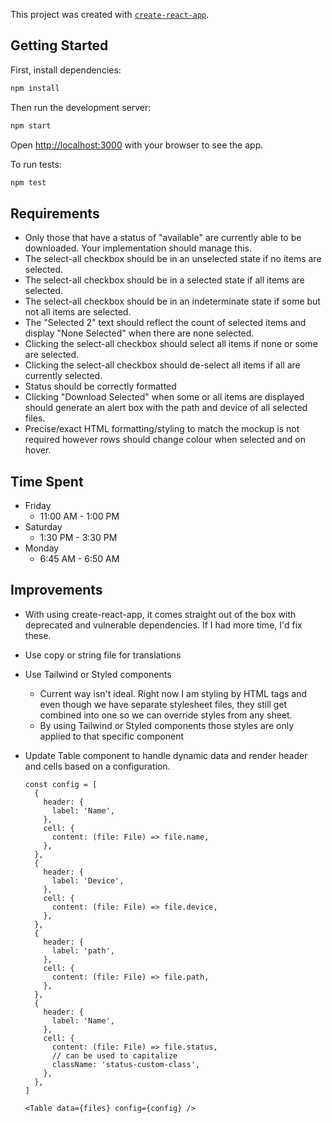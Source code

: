 This project was created with [`create-react-app`](https://create-react-app.dev/).

## Getting Started

First, install dependencies:

```bash
npm install
```

Then run the development server:

```bash
npm start
```

Open [http://localhost:3000](http://localhost:3000) with your browser to see the app.

To run tests:

```bash
npm test
```

## Requirements

- Only those that have a status of "available" are currently able to be downloaded. Your implementation should manage this.
- The select-all checkbox should be in an unselected state if no items are selected.
- The select-all checkbox should be in a selected state if all items are selected.
- The select-all checkbox should be in an indeterminate state if some but not all items are selected.
- The "Selected 2" text should reflect the count of selected items and display "None Selected" when there are none selected.
- Clicking the select-all checkbox should select all items if none or some are selected.
- Clicking the select-all checkbox should de-select all items if all are currently selected.
- Status should be correctly formatted
- Clicking "Download Selected" when some or all items are displayed should generate an alert box with the path and device of all selected files.
- Precise/exact HTML formatting/styling to match the mockup is not required however rows should change colour when selected and on hover.

## Time Spent

- Friday
  - 11:00 AM - 1:00 PM
- Saturday
  - 1:30 PM - 3:30 PM
- Monday
  - 6:45 AM - 6:50 AM

## Improvements

- With using create-react-app, it comes straight out of the box with deprecated and vulnerable dependencies. If I had more time, I'd fix these.
- Use copy or string file for translations
- Use Tailwind or Styled components
  - Current way isn't ideal. Right now I am styling by HTML tags and even though we have separate stylesheet files, they still get combined into one so we can override styles from any sheet.
  - By using Tailwind or Styled components those styles are only applied to that specific component
- Update Table component to handle dynamic data and render header and cells based on a configuration.

  ```
  const config = [
    {
      header: {
        label: 'Name',
      },
      cell: {
        content: (file: File) => file.name,
      },
    },
    {
      header: {
        label: 'Device',
      },
      cell: {
        content: (file: File) => file.device,
      },
    },
    {
      header: {
        label: 'path',
      },
      cell: {
        content: (file: File) => file.path,
      },
    },
    {
      header: {
        label: 'Name',
      },
      cell: {
        content: (file: File) => file.status,
        // can be used to capitalize
        className: 'status-custom-class',
      },
    },
  ]

  <Table data={files} config={config} />
  ```
